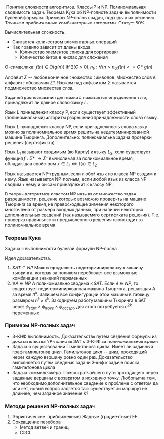  Понятие сложности алгоритмов. Классы P и NP. Полиномиальная сводимость задач. Теорема Кука об NP-полноте задачи выполнимости булевой формулы. Примеры NP-полных задач, подходы к их решению. Точные и приближенные комбинаторные алгоритмы.
Статус: 50%

Вычислительная сложность.
- Считается количеством элементарных операций
- Как правило зависит от длины входа.
	- Количество элементов списка для сортировки
	- Количество битов в числах для сложения

О-символика:
$f(n) \in O(g(n))$ iff $\exists(C>0), n_0: \forall(n > n_0) f(n) <= C * g(n)$

Алфавит $\Sigma$ -- любое конечное сножество символов. Множество слов в алфавите обозначим $\Sigma$\*. Языком над алфавитом $\Sigma$ называется подмножество множества слов. 

Задачей распознавания для языка $L$ называется определение того, принадлежит ли данное слово языку $L$.

Язык L принадлежит классу P, если существует эффективный (полиномиальный) алгоритм разрешения принадлежности слова языку.

Язык L принадлежит классу NP,  если принадлежность слова языку можно за полиномиальное время решить на недетерминированной машине Тьюринга.
Дополнительно: полиномиальна задача проверки решения (сертификата)

Язык $L_1$ называют сводимым (по Карпу) к языку $L_2$, если существует функция $f: \Sigma$* $\to \Sigma$* вычислимая за полиномиальное время, обладающаа свойством $x \in L_1 \iff f(x) \in L_2$  

Язык называется NP-трудным, если любой язык из класса NP сводим к нему. Язык называется NP-полным, если любой язык из класса NP сводим к нему и он сам принадлежит к классу NP.

В теории алгоритмов классом NP называют множество задач разрешимости, решение которых возможно проверить на машине Тьюринга за время, не превосходящее значения некоторого многочлена от размера входных данных, при наличии некоторых дополнительных сведений (так называемого сертификата решения).
Т.е. проверка правильности предъявленного решения происходит за полиномиальное время.

### Теорема Кука 
Задача о выполнимости булевой формулы NP-полна

Идея доказательства.
1. $SAT \in NP$ Можно предъявить недетерминированную машину тьюринга, которая за полином перебирает все возможные комбинации значений переменных
2. $\forall A \in NP$  $A$ полиномиально сводима к $SAT$. Если $A \in NP$, то существует недетерминированная машина Тьюринга, решающая А за время $n^k$. Запишем все конфигурации этой машины в таблицу размером $n^k \times n^k$. Закодируем работу машины Тьюринга в SAT через $\phi_{start} \wedge \phi_{move} \wedge \phi_{accept}$, для этого потребуется $n^{2k}$ переменных

### Примеры NP-полных задач
- 3-КНФ выполнимость. Доказательство путем сведения формулы из доказательства NP-полноты SAT к 3-КНФ за полиномиальное время
- Задача о существовании Гамильтонова цикла. Имеет ли заданный граф гамильтонов цикл. Гамильтонов цикл -- цикл, проходящий через каждую вершину ровно один раз. Доказательство выполняется путем сведения задачи 3-кнф к задаче поиска гамильтонова цикла
- Задача коммивояжёра. Поиск кратчайшего пути проходящего через заданные вершины с возвратом в исходную точку. Любопытна тем, что необходимо дополнительное сведение к проблеме с ответом да или нет, новый вопрос задается так: существует ли маршрут не длиннее, чем заданное значение k?

### Методы решения NP-полных задач
1. Эвристические (приближенные)
		Жадные (градиентные)
		FF
2. Cокращение перебора
	- Метод ветвей и границ
	- CDCL